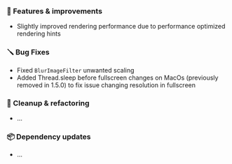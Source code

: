 ### 🚀 Features & improvements

- Slightly improved rendering performance due to performance optimized rendering hints

### 🪛 Bug Fixes

- Fixed `BlurImageFilter` unwanted scaling
- Added Thread.sleep before fullscreen changes on MacOs (previously removed in 1.5.0) to fix issue changing resolution in fullscreen

### 🧽 Cleanup & refactoring

- ...

### 📦 Dependency updates

- ...